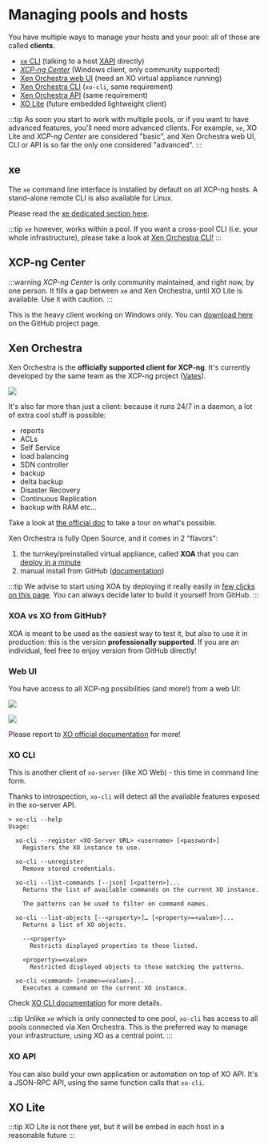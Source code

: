 # Managing pools and hosts

You have multiple ways to manage your hosts and your pool: all of those are called **clients**.

* [`xe` CLI](../Management#xe) (talking to a host [XAPI](api.md) directly)
* [*XCP-ng Center*](../Management#xcp-ng-center) (Windows client, only community supported)
* [Xen Orchestra web UI](../Management#xen-orchestra) (need an XO virtual appliance running)
* [Xen Orchestra CLI](../Management#xo-cli) (`xo-cli`, same requirement)
* [Xen Orchestra API](../Management#xo-api) (same requirement)
* [XO Lite](../Management#xo-lite) (future embedded lightweight client)

:::tip
As soon you start to work with multiple pools, or if you want to have advanced features, you'll need more advanced clients. For example, `xe`, XO Lite and *XCP-ng Center* are considered "basic", and Xen Orchestra web UI, CLI or API is so far the only one considered "advanced".
:::

## xe

The `xe` command line interface is installed by default on all XCP-ng hosts. A stand-alone remote CLI is also available for Linux.

Please read the [xe dedicated section here](../Appendix/cli_reference.md).

:::tip
`xe` however, works within a pool. If you want a cross-pool CLI (i.e. your whole infrastructure), please take a look at [Xen Orchestra CLI!](https://xen-orchestra.com/docs/architecture.html#xo-cli-cli)
:::

## XCP-ng Center

:::warning
*XCP-ng Center* is only community maintained, and right now, by one person. It fills a gap between `xe` and Xen Orchestra, until XO Lite is available. Use it with caution.
:::

This is the heavy client working on Windows only. You can [download here](https://github.com/xcp-ng/xenadmin/releases/) on the GitHub project page.

## Xen Orchestra

Xen Orchestra is the **officially supported client for XCP-ng**. It's currently developed by the same team as the XCP-ng project ([Vates](https://vates.fr)).

![](https://xen-orchestra.com/assets/featuresadmin.png)

It's also far more than just a client: because it runs 24/7 in a daemon, a lot of extra cool stuff is possible:
* reports
* ACLs
* Self Service
* load balancing
* SDN controller
* backup
* delta backup
* Disaster Recovery
* Continuous Replication
* backup with RAM etc…

Take a look at [the official doc](https://xen-orchestra.com/docs/) to take a tour on what's possible.

Xen Orchestra is fully Open Source, and it comes in 2 "flavors":

1. the turnkey/preinstalled virtual appliance, called **XOA** that you can [deploy in a minute](https://xen-orchestra.com/#!/xoa)
2. manual install from GitHub ([documentation](https://xen-orchestra.com/docs/from_the_sources.html))

:::tip
We advise to start using XOA by deploying it really easily in [few clicks on this page](https://xen-orchestra.com/#!/xoa). You can always decide later to build it yourself from GitHub.
:::

### XOA vs XO from GitHub?

XOA is meant to be used as the easiest way to test it, but also to use it in production: this is the version **professionally supported**. If you are an individual, feel free to enjoy version from GitHub directly!

### Web UI

You have access to all XCP-ng possibilities (and more!) from a web UI:

![](https://xen-orchestra.com/assets/main_view.jpg)

![](https://xen-orchestra.com/assets/stats.png)

Please report to [XO official documentation](https://xen-orchestra.com/docs) for more!

### XO CLI

This is another client of `xo-server` (like XO Web) - this time in command line form.

Thanks to introspection, `xo-cli` will detect all the available features exposed in the xo-server API.

```
> xo-cli --help
Usage:

  xo-cli --register <XO-Server URL> <username> [<password>]
    Registers the XO instance to use.

  xo-cli --unregister
    Remove stored credentials.

  xo-cli --list-commands [--json] [<pattern>]...
    Returns the list of available commands on the current XO instance.

    The patterns can be used to filter on command names.

  xo-cli --list-objects [--<property>]… [<property>=<value>]...
    Returns a list of XO objects.

    --<property>
      Restricts displayed properties to those listed.

    <property>=<value>
      Restricted displayed objects to those matching the patterns.

  xo-cli <command> [<name>=<value>]...
    Executes a command on the current XO instance.
```

Check [XO CLI documentation](https://xen-orchestra.com/docs/architecture.html#xo-cli-cli) for more details.

:::tip
Unlike `xe` which is only connected to one pool, `xo-cli` has access to all pools connected via Xen Orchestra. This is the preferred way to manage your infrastructure, using XO as a central point.
:::

### XO API

You can also build your own application or automation on top of XO API. It's a JSON-RPC API, using the same function calls that `xo-cli`.

## XO Lite

:::tip
XO Lite is not there yet, but it will be embed in each host in a reasonable future
:::
